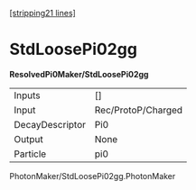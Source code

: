 [\[stripping21 lines\]](../stripping21-index.md)

# StdLoosePi02gg

**ResolvedPi0Maker/StdLoosePi02gg**

|                 |                    |
|-----------------|--------------------|
| Inputs          | \[\]               |
| Input           | Rec/ProtoP/Charged |
| DecayDescriptor | Pi0                |
| Output          | None               |
| Particle        | pi0                |

PhotonMaker/StdLoosePi02gg.PhotonMaker

